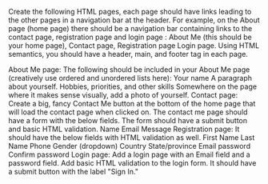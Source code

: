 Create the following HTML pages, each page should have links leading to the other pages in a navigation bar at the header. For example, on the About page (home page) there should be a navigation bar containing links to the contact page, registration page and login page :
About Me (this should be your home page), 
Contact page, 
Registration page
Login page.
Using HTML semantics, you should have a header, main, and footer tag in each page.  

About Me page: The following should be included in your About Me page (creatively use ordered and unordered lists here):
Your name
A paragraph about yourself.
Hobbies, priorities, and other skills
Somewhere on the page where it makes sense visually, add a photo of yourself.
Contact page: Create a big, fancy Contact Me button at the bottom of the home page that will load the contact page when clicked on. The contact me page should have a form with the below fields. The form should have a submit button and basic HTML validation.
Name
Email
Message
Registration page: It should have the below fields with HTML validation as well.
First Name
Last Name
Phone
Gender (dropdown)
Country
State/province
Email
password
Confirm password
Login page: Add a login page with an Email field and a password field. Add basic HTML validation to the login form. It should have a submit button with the label "Sign In."
